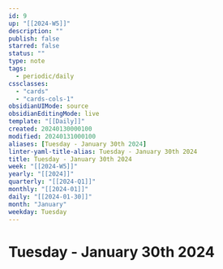 ```yaml
---
id: 9
up: "[[2024-W5]]"
description: ""
publish: false
starred: false
status: ""
type: note
tags:
  - periodic/daily
cssclasses:
  - "cards"
  - "cards-cols-1"
obsidianUIMode: source
obsidianEditingMode: live
template: "[[Daily]]"
created: 20240130000100
modified: 20240131000100
aliases: [Tuesday - January 30th 2024]
linter-yaml-title-alias: Tuesday - January 30th 2024
title: Tuesday - January 30th 2024
week: "[[2024-W5]]"
yearly: "[[2024]]"
quarterly: "[[2024-Q1]]"
monthly: "[[2024-01]]"
daily: "[[2024-01-30]]"
month: "January"
weekday: Tuesday
---
```


# Tuesday - January 30th 2024
